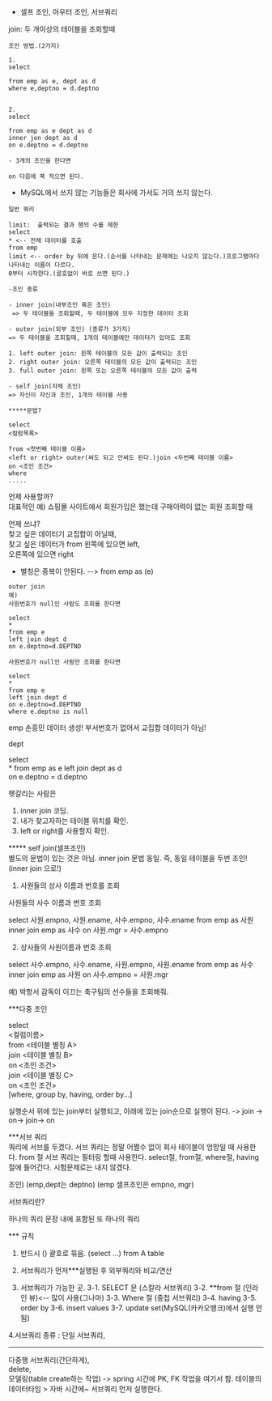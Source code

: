 - 셀프 조인, 아우터 조인, 서브쿼리

join: 두 개이상의 테이블을 조회할때
```
조인 방법.(2가지)

1.
select

from emp as e, dept as d
where e,deptno = d.deptno


2.
select

from emp as e dept as d
inner jon dept as d
on e.deptno = d.deptno

- 3개의 조인을 한다면

on 다음에 쭉 적으면 된다.
```

- MySQL에서 쓰지 않는 기능들은 회사에 가서도 거의 쓰지 않는다.
```
일반 쿼리

limit:  출력되는 결과 행의 수를 제한  
select  
* <-- 전체 데이터를 호출  
from emp  
limit <-- order by 뒤에 온다.(순서를 나타내는 문제에는 나오지 않는다.)프로그램마다 나타내는 이름이 다르다.
0부터 시작한다.(괄호없이 바로 쓰면 된다.)
```
```
-조인 종류

- inner join(내부조인 혹은 조인)  
 => 두 테이블을 조회할때, 두 테이블에 모두 지정한 데이터 조회

- outer join(외부 조인) (종류가 3가지)
=> 두 테이블을 조회힐때, 1개의 테이블에만 데이터가 있어도 조회

1. left outer join: 왼쪽 테이블의 모든 값이 출력되는 조인
2. right outer join: 오른쪽 테이블의 모든 값이 출력되는 조인
3. full outer join: 왼쪽 또는 오른쪽 테이블의 모든 값이 출력

- self join(자체 조인)
=> 자신이 자신과 조인, 1개의 테이블 사용
```
```
*****문법?

select
<컬럼목록>

from <첫번째 테이블 이름>  
<left or right> outer(써도 되고 안써도 된다.)join <두번째 테이블 이름>  
on <조인 조건>  
where  
.....
```  
언제 사용할까?  
대표적인 예)
 쇼핑몰 사이트에서 회원가입은 했는데
 구매이력이 없는 회원 조회할 때

언제 쓰냐?  
찾고 싶은 데이터기 교집합이 아닐때,  
찾고 싶은 데이터가 from 왼쪽에 있으면 left,  
오른쪽에 있으면 right

 - 별칭은 중복이 안된다. --> from emp as (e)
```
outer join
예) 
사원번호가 null인 사람도 조회를 한다면

select 
*
from emp e 
left join dept d 
on e.deptno=d.DEPTNO 

사원번호가 null인 사람만 조회를 한다면 

select 
*
from emp e 
left join dept d 
on e.deptno=d.DEPTNO 
where e.deptno is null
```
emp
손흥민 데이터 생성!
부서번호가 없어서 교집합 데이터가 아님!

dept

select  
*
from emp as e left join dept as d  
on e.deptno = d.deptno

헷갈리는 사람은  
1. inner join 코딩.
2. 내가 찾고자하는 테이블 위치를 확인.
3. left or right를 사용할지 확인.

***** self join(셀프조인)  
별도의 문법이 있는 것은 아님.
inner join 문법 동일.
즉, 동일 테이블을 두번 조인! (inner join 으로!)

1) 사원들의 상사 이름과 번호를 조회

사원들의 사수 이름과 번호 조회

select 
사원.empno,
사원.ename,
사수.empno,
사수.ename
from emp as 사원
inner join emp as 사수
on 사원.mgr = 사수.empno

2) 상사들의 사원이름과 번호 조회

select 
사수.empno,
사수.ename,
사원.empno,
사원.ename
from emp as 사수
inner join emp as 사원
on 사수.empno = 사원.mgr

예) 박항서 감독이 이끄는 축구팀의 선수들을 조회해줘.

***다중 조인

select  
<컬럼이름>  
from <테이블 별칭 A>  
<inner or right or left> join <테이블 별칭 B>  
on <조인 조건>  
<inner or right or left> join <테이블 별칭 C>  
on <조인 조건>  
[where, group by, having, order by...]

실행순서 위에 있는 join부터 실행되고,
아래에 있는 join순으로 실행이 된다.
    -> join -> on-> join-> on


***서브 쿼리  
쿼리에 서브를 두겠다.
서브 쿼리는 정말 어쩔수 없이
회사 테이블이 엉망일 때 사용한다.
from 절 서브 쿼리는 필터링 할때 사용한다.
select절, from절, where절, having절에 들어간다.
시험문제로는 내지 않겠다.


조인)
(emp,dept는 deptno)
(emp 셀프조인은 empno, mgr)


서브쿼리란?

하나의 쿼리 문장 내에 포함된 
또 하나의 쿼리

*** 규칙
1. 반드시 () 괄호로 묶음.
(select ...)
from A table

2. 서브쿼리가 먼저***실행된 후 외부쿼리와 비교/연산
3. 서브쿼리가 가능한 곳.
    3-1. SELECT 문 (스칼라 서브쿼리)
    3-2. **from 절 (인라인 뷰)<-- 많이 사용(그나마)
    3-3. Where 절 (중첩 서브쿼리)
    3-4. having
    3-5. order by
    3-6. insert values
    3-7. update set(MySQL(카카오뱅크)에서 실행 안됨)

4.서브쿼리 종류 :
        단일 서브쿼리,
********************************
다중행 서브쿼리(간단하게),  
delete,  
모델링(table create하는 작업) -> spring 시간에
PK, FK 작업을 여기서 함.
테이블의 데이터타임 > 자바 시간에~
서브쿼리 먼저 실행한다.

